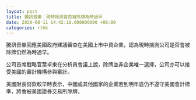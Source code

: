```yaml
---
layout: post
title: 騰訊音樂：現時揣測會否被除牌為時過早
date: 2020-08-11 14:42:18.000000000 +08:00
categories: rthk
---
```


騰訊音樂回應美國政府建議審查在美國上市中資企業，認為現時揣測公司是否會被除牌仍然為時過早。

公司首席戰略官葉卓東在分析員會議上說，除牌並非企業唯一選擇，公司亦可以接受美國的審計機構參與審計。

美國財長努欽較早時表示，中國或其他國家的企業若到明年底仍不遵守美國會計標準，將會被美國證券交易所除牌。

